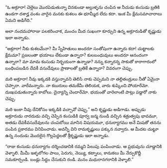 ﻿“ఓ అక్రూరా! చెల్లెలు మొరపెడుతున్నా వినకుండా అల్లుళ్ళను చంపిన ఆ నీచుడు కంసుడు బ్రతికి ఉండగా దశార్హ వంశం వారైన మనకు కుశలం ఈ భూమ్మీద లేదు కదా. ఇంక మీ క్షేమసమాచారాలు ఏమని అడిగేది." 

అలా నందమహారాజు పలకరించాక, మంచం మీద సుఖంగా కూర్చుని ఉన్న అక్రూరుడితో కృష్ణుడు ఇలా అన్నాడు. 

“అక్రూరా! నీకు కుశలమేనా? మీ స్నేహితులు అందరూ సంతోషంగా ఉన్నారు కదా! చుట్టాలకు క్షేమమా? ప్రజలంతా భయాలు లేకుండా ఉన్నారా? కులబంధువులు అందరూ ఆనందంగా ఉన్నారా? మా మామ కంసుడు నిర్భయంగా ఉన్నాడా? నన్ను కన్నారన్న సాకుతో కారాగారంలో బంధింపబడిన దేవకీ వసుదేవులు ప్రాణాలతో బ్రతికే ఉన్నారా? వివరంగా చెప్పు. 

మరి అక్రూరా! నీవు ఇక్కడకి వస్తున్నావని తెలిసి నాకు చెప్పమని నా తల్లితండ్రులు నీతో ఏమైనా చెప్పారా. వారేమన్నారు. నా కబురులు తమకేమీ తెలియక, వారు శుష్కించి పోయారేమో. దుఃఖపడుతున్నారు కాబోలు. దైన్యాన్ని చెందారేమో. భయంతో వారెలాంటి పాట్లు పడ్డారో నాకు చెప్పు. 

మరి ఇంకా నీవు దేనికోసం ఇక్కడికి వచ్చావో చెప్పు.” అని కృష్ణుడు అడిగాడు. అప్పుడు అక్రూరుడు నారదుడు వచ్చి చెప్పిన కంసుడికి పూర్వ జన్మ నుండి వచ్చిన శత్రుత్వపు భావమూ, అతడు దేవకీవసుదేవులను చంపబోయి మానిన విషయమూ, ధనుర్యాగము అనే మిషతో తనను పంపిన ప్రకారము వినిపించాడు. అవన్నీ విని రామకృష్ణులు పక్కున నవ్వారు. ఆ మీదట చుట్టూ ఉన్న నందుడు మొదలైన గొల్లపెద్దలతో శ్రీకృష్ణుడు ఇలా అన్నాడు. 

“రాజు కంసుడు ధనుర్యాగం దర్శించడానికి రమ్మని పిలుపు పంపించాడు. ఆ ప్రభువును చూడ్డానికి వెళ్ళాలి. మీమీ ఇళ్ళలోగల పాలు, పెరుగు, నెయ్యి, కట్నాలు, కానుకలు మీ నేర్పుకొద్దీ సమకూర్చండి. బండ్లు సిద్దం చేసుకుని రండి. మనం మధురానగరానికి వెళ్ళాలి.” 

